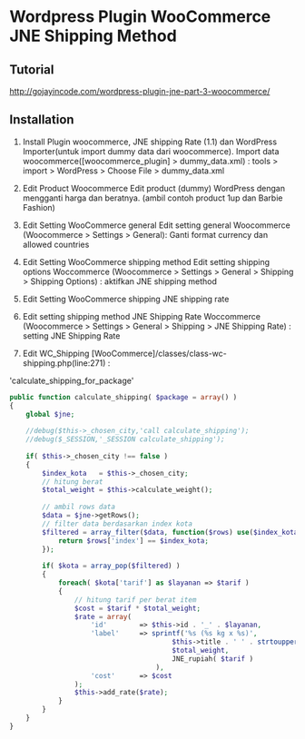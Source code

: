 # Wordpress Plugin WooCommerce JNE Shipping Method 

## Tutorial
http://gojayincode.com/wordpress-plugin-jne-part-3-woocommerce/

## Installation
1. Install Plugin woocommerce, JNE shipping Rate (1.1) dan WordPress Importer(untuk import dummy data dari woocommerce). Import data woocommerce([woocommerce_plugin] > dummy_data.xml) : tools > import > WordPress > Choose File > dummy_data.xml

2. Edit Product Woocommerce Edit product (dummy) WordPress dengan mengganti harga dan beratnya. (ambil contoh product 1up dan Barbie Fashion)

3. Edit Setting WooCommerce general Edit setting general Woocommerce (Woocommerce > Settings > General): Ganti format currency dan allowed countries

4. Edit Setting WooCommerce shipping method Edit setting shipping options Woccommerce (Woocommerce > Settings > General > Shipping > Shipping Options) : aktifkan JNE shipping method

5. Edit Setting WooCommerce shipping JNE shipping rate 

6. Edit setting shipping method JNE Shipping Rate Woccommerce (Woocommerce > Settings > General > Shipping > JNE Shipping Rate) : setting JNE Shipping Rate

7. Edit WC_Shipping [WooCommerce]/classes/class-wc-shipping.php(line:271) : 
		
'calculate_shipping_for_package'

```php
public function calculate_shipping( $package = array() )
{				
	global $jne;	
	
	//debug($this->_chosen_city,'call calculate_shipping');
	//debug($_SESSION,'_SESSION calculate_shipping');
	
	if( $this->_chosen_city !== false )
	{
		$index_kota   = $this->_chosen_city;
		// hitung berat
		$total_weight = $this->calculate_weight();
		
		// ambil rows data
		$data = $jne->getRows();	
		// filter data berdasarkan index kota
		$filtered = array_filter($data, function($rows) use($index_kota) {
			return $rows['index'] == $index_kota;
		});
		
		if( $kota = array_pop($filtered) )
		{
			foreach( $kota['tarif'] as $layanan => $tarif )
			{				
				// hitung tarif per berat item
				$cost = $tarif * $total_weight;				
				$rate = array(
					'id'        => $this->id . '_' . $layanan,
					'label'     => sprintf('%s (%s kg x %s)',
										$this->title . ' ' . strtoupper( $layanan ),
										$total_weight,
										JNE_rupiah( $tarif )
									),
					'cost'      => $cost
				);
				$this->add_rate($rate);
			}
		}
	}
}
```
